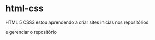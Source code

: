 # html-css
 HTML 5 CSS3 estou aprendendo a criar sites inicias nos repositórios.

 e gerenciar o repositório
